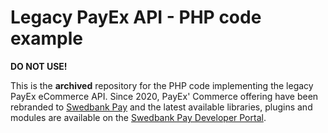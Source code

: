 # Legacy PayEx API - PHP code example

**DO NOT USE!**

This is the **archived** repository for the PHP code implementing the legacy
PayEx eCommerce API. Since 2020, PayEx' Commerce offering have been rebranded to
[Swedbank Pay][swedbankpay] and the latest available libraries, plugins and
modules are available on the [Swedbank Pay Developer Portal][developer].

[developer]: https://developer.swedbankpay.com/modules-sdks/
[swedbankpay]: https://www.swedbankpay.com/

